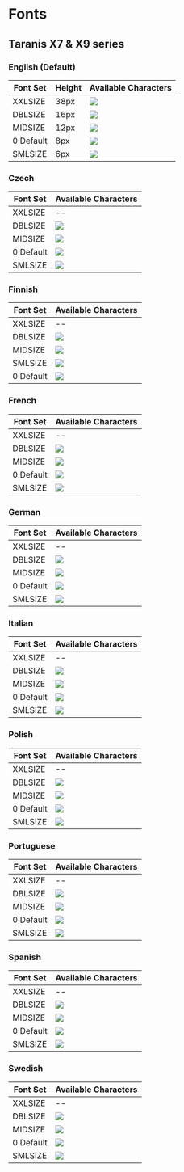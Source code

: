 # Fonts

## Taranis X7 & X9 series

### English (Default)

| Font Set  | Height | Available Characters                                                                              |
| --------- | ------ | ------------------------------------------------------------------------------------------------- |
| XXLSIZE   | 38px   | ![](https://raw.githubusercontent.com/opentx/opentx/2.2/radio/src/fonts/std/font\_22x38\_num.png) |
| DBLSIZE   | 16px   | ![](https://raw.githubusercontent.com/opentx/opentx/2.2/radio/src/fonts/std/font\_10x14.png)      |
| MIDSIZE   | 12px   | ![](https://raw.githubusercontent.com/opentx/opentx/2.2/radio/src/fonts/std/font\_08x10.png)      |
| 0 Default | 8px    | ![](https://raw.githubusercontent.com/opentx/opentx/2.2/radio/src/fonts/std/font\_05x07.png)      |
| SMLSIZE   | 6px    | ![](https://raw.githubusercontent.com/opentx/opentx/2.2/radio/src/fonts/std/font\_04x06.png)      |

### Czech

| Font Set  | Available Characters                                                                             |
| --------- | ------------------------------------------------------------------------------------------------ |
| XXLSIZE   | --                                                                                               |
| DBLSIZE   | ![](https://raw.githubusercontent.com/opentx/opentx/2.2/radio/src/fonts/std/font\_cz\_10x14.png) |
| MIDSIZE   | ![](https://raw.githubusercontent.com/opentx/opentx/2.2/radio/src/fonts/std/font\_cz\_08x10.png) |
| 0 Default | ![](https://raw.githubusercontent.com/opentx/opentx/2.2/radio/src/fonts/std/font\_cz\_05x07.png) |
| SMLSIZE   | ![](https://raw.githubusercontent.com/opentx/opentx/2.2/radio/src/fonts/std/font\_cz\_04x06.png) |

### Finnish

| Font Set  | Available Characters                                                                             |
| --------- | ------------------------------------------------------------------------------------------------ |
| XXLSIZE   | --                                                                                               |
| DBLSIZE   | ![](https://raw.githubusercontent.com/opentx/opentx/2.2/radio/src/fonts/std/font\_fi\_10x14.png) |
| MIDSIZE   | ![](https://raw.githubusercontent.com/opentx/opentx/2.2/radio/src/fonts/std/font\_fi\_08x10.png) |
| SMLSIZE   | ![](https://raw.githubusercontent.com/opentx/opentx/2.2/radio/src/fonts/std/font\_fi\_04x06.png) |
| 0 Default | ![](https://raw.githubusercontent.com/opentx/opentx/2.2/radio/src/fonts/std/font\_fi\_05x07.png) |

### French

| Font Set  | Available Characters                                                                             |
| --------- | ------------------------------------------------------------------------------------------------ |
| XXLSIZE   | --                                                                                               |
| DBLSIZE   | ![](https://raw.githubusercontent.com/opentx/opentx/2.2/radio/src/fonts/std/font\_fr\_10x14.png) |
| MIDSIZE   | ![](https://raw.githubusercontent.com/opentx/opentx/2.2/radio/src/fonts/std/font\_fr\_08x10.png) |
| 0 Default | ![](https://raw.githubusercontent.com/opentx/opentx/2.2/radio/src/fonts/std/font\_fr\_05x07.png) |
| SMLSIZE   | ![](https://raw.githubusercontent.com/opentx/opentx/2.2/radio/src/fonts/std/font\_fr\_04x06.png) |

### German

| Font Set  | Available Characters                                                                             |
| --------- | ------------------------------------------------------------------------------------------------ |
| XXLSIZE   | --                                                                                               |
| DBLSIZE   | ![](https://raw.githubusercontent.com/opentx/opentx/2.2/radio/src/fonts/std/font\_de\_10x14.png) |
| MIDSIZE   | ![](https://raw.githubusercontent.com/opentx/opentx/2.2/radio/src/fonts/std/font\_de\_08x10.png) |
| 0 Default | ![](https://raw.githubusercontent.com/opentx/opentx/2.2/radio/src/fonts/std/font\_de\_05x07.png) |
| SMLSIZE   | ![](https://raw.githubusercontent.com/opentx/opentx/2.2/radio/src/fonts/std/font\_de\_04x06.png) |

### Italian

| Font Set  | Available Characters                                                                             |
| --------- | ------------------------------------------------------------------------------------------------ |
| XXLSIZE   | --                                                                                               |
| DBLSIZE   | ![](https://raw.githubusercontent.com/opentx/opentx/2.2/radio/src/fonts/std/font\_it\_10x14.png) |
| MIDSIZE   | ![](https://raw.githubusercontent.com/opentx/opentx/2.2/radio/src/fonts/std/font\_it\_08x10.png) |
| 0 Default | ![](https://raw.githubusercontent.com/opentx/opentx/2.2/radio/src/fonts/std/font\_it\_05x07.png) |
| SMLSIZE   | ![](https://raw.githubusercontent.com/opentx/opentx/2.2/radio/src/fonts/std/font\_it\_04x06.png) |

### Polish

| Font Set  | Available Characters                                                                             |
| --------- | ------------------------------------------------------------------------------------------------ |
| XXLSIZE   | --                                                                                               |
| DBLSIZE   | ![](https://raw.githubusercontent.com/opentx/opentx/2.2/radio/src/fonts/std/font\_pl\_10x14.png) |
| MIDSIZE   | ![](https://raw.githubusercontent.com/opentx/opentx/2.2/radio/src/fonts/std/font\_pl\_08x10.png) |
| 0 Default | ![](https://raw.githubusercontent.com/opentx/opentx/2.2/radio/src/fonts/std/font\_pl\_05x07.png) |
| SMLSIZE   | ![](https://raw.githubusercontent.com/opentx/opentx/2.2/radio/src/fonts/std/font\_pl\_04x06.png) |

### Portuguese

| Font Set  | Available Characters                                                                             |
| --------- | ------------------------------------------------------------------------------------------------ |
| XXLSIZE   | --                                                                                               |
| DBLSIZE   | ![](https://raw.githubusercontent.com/opentx/opentx/2.2/radio/src/fonts/std/font\_pt\_10x14.png) |
| MIDSIZE   | ![](https://raw.githubusercontent.com/opentx/opentx/2.2/radio/src/fonts/std/font\_pt\_08x10.png) |
| 0 Default | ![](https://raw.githubusercontent.com/opentx/opentx/2.2/radio/src/fonts/std/font\_pt\_05x07.png) |
| SMLSIZE   | ![](https://raw.githubusercontent.com/opentx/opentx/2.2/radio/src/fonts/std/font\_pt\_04x06.png) |

### Spanish

| Font Set  | Available Characters                                                                             |
| --------- | ------------------------------------------------------------------------------------------------ |
| XXLSIZE   | --                                                                                               |
| DBLSIZE   | ![](https://raw.githubusercontent.com/opentx/opentx/2.2/radio/src/fonts/std/font\_es\_10x14.png) |
| MIDSIZE   | ![](https://raw.githubusercontent.com/opentx/opentx/2.2/radio/src/fonts/std/font\_es\_08x10.png) |
| 0 Default | ![](https://raw.githubusercontent.com/opentx/opentx/2.2/radio/src/fonts/std/font\_es\_05x07.png) |
| SMLSIZE   | ![](https://raw.githubusercontent.com/opentx/opentx/2.2/radio/src/fonts/std/font\_es\_04x06.png) |

### Swedish

| Font Set  | Available Characters                                                                             |
| --------- | ------------------------------------------------------------------------------------------------ |
| XXLSIZE   | --                                                                                               |
| DBLSIZE   | ![](https://raw.githubusercontent.com/opentx/opentx/2.2/radio/src/fonts/std/font\_se\_10x14.png) |
| MIDSIZE   | ![](https://raw.githubusercontent.com/opentx/opentx/2.2/radio/src/fonts/std/font\_se\_08x10.png) |
| 0 Default | ![](https://raw.githubusercontent.com/opentx/opentx/2.2/radio/src/fonts/std/font\_se\_05x07.png) |
| SMLSIZE   | ![](https://raw.githubusercontent.com/opentx/opentx/2.2/radio/src/fonts/std/font\_se\_04x06.png) |
